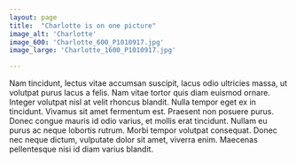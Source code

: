 ```yaml
---
layout: page
title:  "Charlotte is on one picture"
image_alt: 'Charlotte'
image_600: 'Charlotte_600_P1010917.jpg'
image_large: 'Charlotte_1600_P1010917.jpg'

---
```

Nam tincidunt, lectus vitae accumsan suscipit, lacus odio ultricies massa, ut volutpat purus lacus a felis. Nam vitae tortor quis diam euismod ornare. Integer volutpat nisl at velit rhoncus blandit. Nulla tempor eget ex in tincidunt. Vivamus sit amet fermentum est. Praesent non posuere purus. Donec congue mauris id odio varius, et mollis erat tincidunt. Nullam eu purus ac neque lobortis rutrum. Morbi tempor volutpat consequat. Donec nec neque dictum, vulputate dolor sit amet, viverra enim. Maecenas pellentesque nisi id diam varius blandit.
